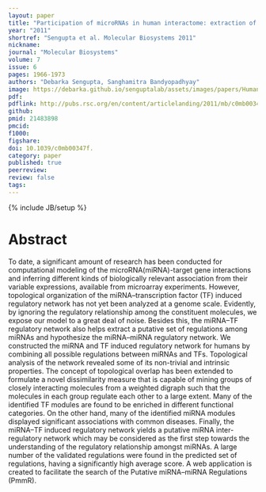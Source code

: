 ```yaml
---
layout: paper
title: "Participation of microRNAs in human interactome: extraction of microRNA–microRNA regulations"
year: "2011"
shortref: "Sengupta et al. Molecular Biosystems 2011"
nickname:
journal: "Molecular Biosystems"
volume: 7
issue: 6
pages: 1966-1973
authors: "Debarka Sengupta, Sanghamitra Bandyopadhyay"
image: https://debarka.github.io/senguptalab/assets/images/papers/HumanInteractome.png
pdf:
pdflink: http://pubs.rsc.org/en/content/articlelanding/2011/mb/c0mb00347f/unauth#!divAbstract
github:
pmid: 21483898
pmcid:
f1000:
figshare:
doi: 10.1039/c0mb00347f.
category: paper
published: true
peerreview:
review: false
tags:
---
```

{% include JB/setup %}


# Abstract

To date, a significant amount of research has been conducted for computational modeling of the microRNA(miRNA)-target gene interactions and inferring different kinds of biologically relevant association from their variable expressions, available from microarray experiments. However, topological organization of the miRNA–transcription factor (TF) induced regulatory network has not yet been analyzed at a genome scale. Evidently, by ignoring the regulatory relationship among the constituent molecules, we expose our model to a great deal of noise. Besides this, the miRNA–TF regulatory network also helps extract a putative set of regulations among miRNAs and hypothesize the miRNA–miRNA regulatory network. We constructed the miRNA and TF induced regulatory network for humans by combining all possible regulations between miRNAs and TFs. Topological analysis of the network revealed some of its non-trivial and intrinsic properties. The concept of topological overlap has been extended to formulate a novel dissimilarity measure that is capable of mining groups of closely interacting molecules from a weighted digraph such that the molecules in each group regulate each other to a large extent. Many of the identified TF modules are found to be enriched in different functional categories. On the other hand, many of the identified miRNA modules displayed significant associations with common diseases. Finally, the miRNA–TF induced regulatory network yields a putative miRNA inter-regulatory network which may be considered as the first step towards the understanding of the regulatory relationship amongst miRNAs. A large number of the validated regulations were found in the predicted set of regulations, having a significantly high average score. A web application is created to facilitate the search of the Putative miRNA–miRNA Regulations (PmmR).
